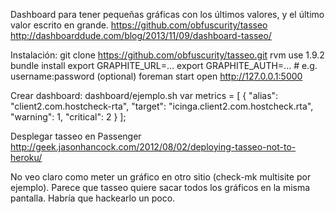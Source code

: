 Dashboard para tener pequeñas gráficas con los últimos valores, y el último valor escrito en grande.
https://github.com/obfuscurity/tasseo
http://dashboarddude.com/blog/2013/11/09/dashboard-tasseo/


Instalación:
git clone https://github.com/obfuscurity/tasseo.git 
rvm use 1.9.2
bundle install
export GRAPHITE_URL=...
export GRAPHITE_AUTH=... # e.g. username:password (optional)
foreman start
open http://127.0.0.1:5000

Crear dashboard:
dashboard/ejemplo.sh
  var metrics =
  [
    {
      "alias": "client2.com.hostcheck-rta",
      "target": "icinga.client2.com.hostcheck.rta",
      "warning": 1,
      "critical": 2
    }
  ];

Desplegar tasseo en Passenger
http://geek.jasonhancock.com/2012/08/02/deploying-tasseo-not-to-heroku/

No veo claro como meter un gráfico en otro sitio (check-mk multisite por ejemplo).
Parece que tasseo quiere sacar todos los gráficos en la misma pantalla. Habría que hackearlo un poco.

